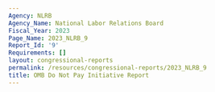 ```yaml
---
Agency: NLRB
Agency_Name: National Labor Relations Board
Fiscal_Year: 2023
Page_Name: 2023_NLRB_9
Report_Id: '9'
Requirements: []
layout: congressional-reports
permalink: /resources/congressional-reports/2023_NLRB_9
title: OMB Do Not Pay Initiative Report
---
```

